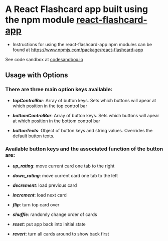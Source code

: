 A React Flashcard app built using the npm module [react-flashcard-app](https://www.npmjs.com/package/react-flashcard-app)
=================================
* Instructions for using the react-flashcard-app npm modules can be found at
https://www.npmjs.com/package/react-flashcard-app

See code sandbox at [codesandbox.io](https://codesandbox.io/s/91r5p4wnlr)

## Usage with Options
### There are three main option keys available:

* **_topControlBar_**: Array of button keys. Sets which buttons will apear at which position in the top control bar

* **_bottomControlBar_**: Array of button keys. Sets which buttons will apear at which position in the bottom control bar

* **_buttonTexts_**: Object of button keys and string values. Overrides the default button texts.

### Available button keys and the associated function of the button are:

* **_up_rating_**: move current card one tab to the right

* **_down_rating_**: move current card one tab to the left

* **_decrement_**: load previous card

* **_increment_**: load next card

* **_flip_**: turn top card over

* **_shuffle_**: randomly change order of cards

* **_reset_**: put app back into initial state

* **_revert_**: turn all cards around to show back first
